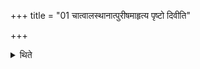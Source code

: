 +++
title = "01 चात्वालस्थानात्पुरीषमाहृत्य पृष्टो दिवीति"

+++

<details><summary>थिते</summary>

चात्वालस्थानात्पुरीषमाहृत्य पृष्टो दिवीति वैश्वानर्यर्चा चितावनुव्यूहति १
</details>

